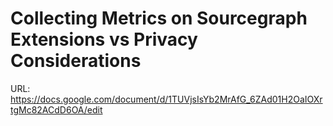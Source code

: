 # Collecting Metrics on Sourcegraph Extensions vs Privacy Considerations

URL: https://docs.google.com/document/d/1TUVjsIsYb2MrAfG_6ZAd01H2OaIOXrtgMc82ACdD6OA/edit
